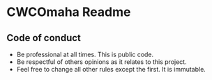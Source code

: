 # CWCOmaha Readme

## Code of conduct

- Be professional at all times. This is public code.
- Be respectful of others opinions as it relates to this project.
- Feel free to change all other rules except the first. It is immutable.
